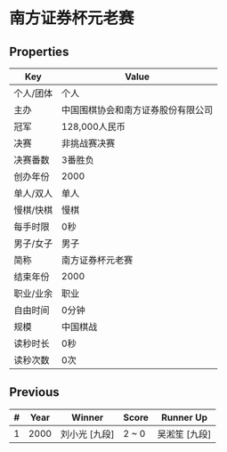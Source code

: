 # 南方证券杯元老赛

## Properties

| Key | Value |
| --- | ----- |
| 个人/团体 | 个人 |
| 主办 | 中国围棋协会和南方证券股份有限公司 |
| 冠军 | 128,000人民币 |
| 决赛 | 非挑战赛决赛 |
| 决赛番数 | 3番胜负 |
| 创办年份 | 2000 |
| 单人/双人 | 单人 |
| 慢棋/快棋 | 慢棋 |
| 每手时限 | 0秒 |
| 男子/女子 | 男子 |
| 简称 | 南方证券杯元老赛 |
| 结束年份 | 2000 |
| 职业/业余 | 职业 |
| 自由时间 | 0分钟 |
| 规模 | 中国棋战 |
| 读秒时长 | 0秒 |
| 读秒次数 | 0次 |

## Previous

| # | Year | Winner | Score | Runner Up |
| --- | --- | --- | --- | --- |
| 1 | 2000 | 刘小光 [九段] | 2 ~ 0 | 吴淞笙 [九段] |

